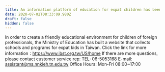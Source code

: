 ```yaml
---
title: An information platform of education for expat children has been set up
date: 2020-07-02T08:33:09.980Z
draft: false
hidden: false
---
```

In order to create a friendly educational environment for children of foreign professionals, the Ministry of Education has built a website that collects schools and programs for expat kids in Taiwan.
Click the link for more information：https://www.ibst.org.tw/US/home
If there are more questions, please contact customer service rep:
TEL: 06-5053168
E-mail: assistant@ms.nnkieh.tn.edu.tw
Office Hours: Mon-Fri 08:00~17:00